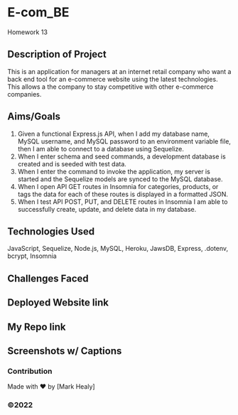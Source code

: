 # E-com_BE
Homework 13

## Description of Project
This is an application for managers at an internet retail company who want a back end  tool for an e-commerce website using the latest technologies. This allows a the company to stay competitive with other e-commerce companies.
## Aims/Goals
1. Given a functional Express.js API, when I add my database name, MySQL username, and MySQL password to an environment variable file, then I am able to connect to a database using Sequelize.
2. When I enter schema and seed commands, a development database is created and is seeded with test data.
3. When I enter the command to invoke the application, my server is started and the Sequelize models are synced to the MySQL database.
4. When I open API GET routes in Insomnia for categories, products, or tags the data for each of these routes is displayed in a formatted JSON.
5. When I test API POST, PUT, and DELETE routes in Insomnia I am able to successfully create, update, and delete data in my database.

## Technologies Used
JavaScript, Sequelize, Node.js, MySQL, Heroku, JawsDB, Express, .dotenv, bcrypt, Insomnia
## Challenges Faced

## Deployed Website link

## My Repo link

## Screenshots w/ Captions



### Contribution
Made with ❤️ by [Mark Healy]
### ©️2022 
